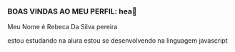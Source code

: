 ### BOAS VINDAS AO MEU PERFIL: hea💙 

Meu Nome é Rebeca Da Silva pereira
 
estou estudando na alura 
estou se desenvolvendo na linguagem javascript
